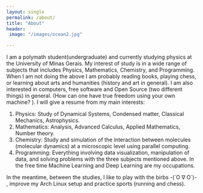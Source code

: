 ```yaml
---
layout: single
permalink: /about/
title: "About"
header:
 image: "/images/ocean2.jpg"

---
```


I am a polymath student(undergraduate) and currently studying physics at the University of Minas Gerais. My interest of study is in a wide range of subjects that includes Physics, Mathematics, Chemistry, and Programming. When I am not doing the above I am probably reading books, playing chess, or learning about arts and humanities (history and art in general).
I am also interested in computers, free software and Open Source (two different things) in general. (How can one have true freedom using your own machine? ).
I will give a resume from my main interests:
1. Physics: Study of Dynamical Systems, Condensed matter, Classical Mechanics, Astrophysics.
2. Mathematics: Analysis, Advanced Calculus, Applied Mathematics, Number theory.
3. Chemistry: Study and simulation of the interaction between molecules (molecular dynamics) at a microscopic level using parallel computing.
4. Programming: Everything involving data visualization, manipulation of data, and solving problems with the three subjects mentioned above. In the free time Machine Learning and Deep Learning are my occupations.

In the meantime, between the studies, I like to play with the birbs  -(´Ο ∇ Ο´)-  , improve my Arch Linux setup and practice sports (running and chess).

[comment]: <> (who is interested the many beauties of this world)
